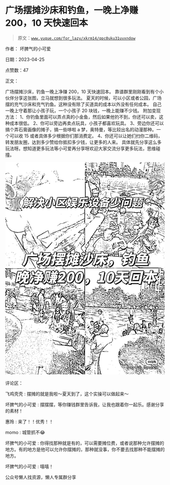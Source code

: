 # 广场摆摊沙床和钓鱼，一晚上净赚 200，10 天快速回本

> 原文：[`www.yuque.com/for_lazy/xkrm14/qpc0uku31uvxndow`](https://www.yuque.com/for_lazy/xkrm14/qpc0uku31uvxndow)

作者： 坏脾气的小可爱

日期：2023-04-25

点赞数：47

正文：

广场摆摊沙床，钓鱼一晚上净赚 200，10 天快速回本。 靠谱群里刚刚看到有个小伙伴分享这张图，立马就想到很多玩法。 夏天的时候，可以小区或者公园，广场摆的充气沙床和充气钓鱼。这种没有除了买道具的成本以外没有任何成本。 自己一晚上守着那让小孩子玩，一个小孩子 20 块钱，一晚上能赚不少钱。 附加变现方法： 1、你钓鱼里面可以弄点真的小金鱼，然后如果他钓不到，你还可以卖，这种成本很低。 2、你可以旁边再卖点玩具，小孩子都喜欢玩具。 3、旁边你还可以搞个弄石膏画像的摊子，搞一些哆啦 a 梦，奥特曼，等比较出名的动漫那种。一个可以收 15 或者具体多少根据你们那消费定。 4、你还可以让她们扫你二维码，转发朋友圈，达到多少赞给你抵扣多少钱，让更多的人来。 具体就先分享这么多玩法呀。想知道更多玩法等小可爱再分享呀欢迎大家交流分享更多玩法，思维碰撞。

![](img/9a7da11fb923e43a19c5723c52d50f6d.png)

评论区：

飞鸡壳壳 : 摆摊的就是我啦～夏天到了，这个实操可以做起来～

坏脾气的小可爱 : 摆摆摆，等你赚钱群里告诉我，让我也跟着你一起乐。感谢分享的素材！

惠玲 : 来了！！优秀！！

momo : 城管抓不😂

坏脾气的小可爱 : 你得找那种就是有的，可以需要摊位费，或者说那种允许摆摊的地方。有的地方是他可以允许你摆摊的，那种就没事，你不要去找那种不能摆摊的地方。

坏脾气的小可爱 : 嘻嘻！

公众号懒人找资源，懒人专属群分享

